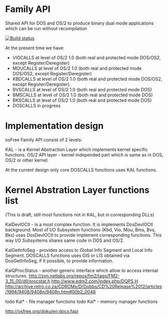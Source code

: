 # Family API

Shared API for DOS and OS/2 to produce binary dual mode applications which can be run without recompilation

[![Build status](https://github.com/prokushev/FamilyAPI/actions/workflows/build.yml/badge.svg)](https://github.com/prokushev/FamilyAPI/actions?query=workflow%3Abuild.yml)

At the present time we have:

- VIOCALLS at level of OS/2 1.0 (both real and protected mode DOS/OS2, except Register/Deregister)
- MOUCALLS at level of OS/2 1.0 (both real and protected mode DOS/OS2, except Register/Deregister)
- KBDCALLS at level of OS/2 1.0 (both real and protected mode DOS/OS2, except Register/Deregister)
- BVSCALLS at level of OS/2 1.0 (both real and protected mode DOS)
- BMSCALLS at level of OS/2 1.0 (both real and protected mode DOS)
- BKSCALLS at level of OS/2 1.0 (both real and protected mode DOS)
- DOSCALLS in progress

# Implementation design

osFree Family API consist of 2 levels:

KAL - is a Kernel Abstraction Layer which implements kernel specific functions.
OS/2 API layer - kernel independed part which is same as in DOS, OS/2 or other kernel.

At the current design only core DOSCALLS functions uses KAL functions.

# Kernel Abstration Layer functions list

(This is draft, still most functions not in KAL, but in corresponding DLLs)

KalDevIOCtl - is a most complex function. It is implements DosDevIOCtl background.
Most of I/O Subsystem functions (Kbd, Vio, Mou, Bms, Bvs, Bks) uses DosDevIOCtl to
provide implement corresponding functions. This way I/O Subsystems shares same code
in DOS and OS/2.

KalGetInfoSeg - provides access to Global Info Segment and Local Info Segment.
DOSCALLS functions uses GIS or LIS obtained via DosGetInfoSeg, if it possible, to
provide information.

KalQProcStatus - another generic interface which allow to access internal structures.
http://svn.netlabs.org/repos/fm2/tags/FM2-3_15_00/dll/procstat.h
http://www.edm2.com/index.php/DQPS.H
http://archive.retro.co.za/CDROMs/DrDobbs/CD%20Release%2012/articles/1994/9408/9408n/9408n.htm#00b2_0048

todo Kal* - file manager functions
todo Kal* - memory manager functions

http://osfree.org/doku/en:docs:fapi
